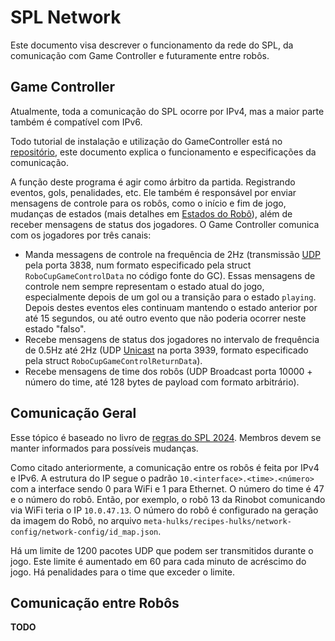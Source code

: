 # SPL Network

Este documento visa descrever o funcionamento da rede do SPL, da comunicação com Game Controller e futuramente entre robôs.

## Game Controller

Atualmente, toda a comunicação do SPL ocorre por IPv4, mas a maior parte também é compatível com IPv6. 

Todo tutorial de instalação e utilização do GameController está no [repositório](https://github.com/RoboCup-SPL/GameController3), este documento explica o funcionamento e especificações da comunicação.

A função deste programa é agir como árbitro da partida. Registrando eventos, gols, penalidades, etc. Ele também é responsável por enviar mensagens de controle para os robôs, como o início e fim de jogo, mudanças de estados (mais detalhes em [Estados do Robô](./estados_do_robo.md)), além de receber mensagens de status dos jogadores.
O Game Controller comunica com os jogadores por três canais:

- Manda messagens de controle na frequência de 2Hz (transmissão [UDP](https://www.alura.com.br/artigos/quais-as-diferencas-entre-o-tcp-e-o-udp) pela porta 3838, num formato especificado pela struct `RoboCupGameControlData` no código fonte do GC). Essas mensagens de controle nem sempre representam o estado atual do jogo, especialmente depois de um gol ou a transição para o estado `playing`. Depois destes eventos eles continuam mantendo o estado anterior por até 15 segundos, ou até outro evento que não poderia ocorrer neste estado "falso".
- Recebe mensagens de status dos jogadores no intervalo de frequência de 0.5Hz até 2Hz (UDP [Unicast](https://www.eletronet.com/blog/entenda-a-diferenca-entre-unicast-multicast-e-broadcast/) na porta 3939, formato especificado pela struct `RoboCupGameControlReturnData`).
- Recebe mensagens de time dos robôs (UDP Broadcast porta 10000 + número do time, até 128 bytes de payload com formato arbitrário).

## Comunicação Geral

Esse tópico é baseado no livro de [regras do SPL 2024](https://spl.robocup.org/wp-content/uploads/SPL-Rules-2024.pdf). Membros devem se manter informados para possíveis mudanças.

Como citado anteriormente, a comunicação entre os robôs é feita por IPv4 e IPv6. A estrutura do IP segue o padrão `10.<interface>.<time>.<número>` com a interface sendo 0 para WiFi e 1 para Ethernet. O número do time é 47 e o número do robô. Então, por exemplo, o robô 13 da Rinobot comunicando via WiFi teria o IP `10.0.47.13`. O número do robô é configurado na geração da imagem do Robô, no arquivo `meta-hulks/recipes-hulks/network-config/network-config/id_map.json`.

Há um limite de 1200 pacotes UDP que podem ser transmitidos durante o jogo. Este limite é aumentado em 60 para cada minuto de acréscimo do jogo. Há penalidades para o time que exceder o limite.

## Comunicação entre Robôs
**TODO**